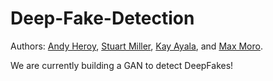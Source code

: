 # Deep-Fake-Detection

Authors: [Andy Heroy](https://github.com/Landcruiser87), [Stuart Miller](https://github.com/sjmiller8182), [Kay Ayala](https://github.com/KaysData), and [Max Moro](https://github.com/maxmoro). 

We are currently building a GAN to detect DeepFakes! 
